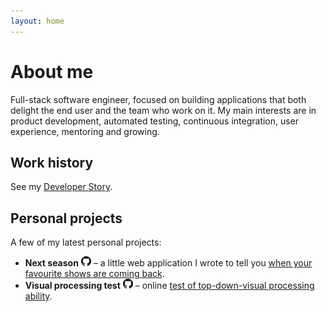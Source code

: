 ```yaml
---
layout: home
---
```


# About me

Full-stack software engineer, focused on building applications that both delight the end user and the team who work on it. My main interests are in product development, automated testing, continuous integration, user experience, mentoring and growing.


## Work history

See my [Developer Story](https://stackoverflow.com/story/igor.nadj).


## Personal projects

A few of my latest personal projects:
- **Next season** [![github](/assets/github.png)](https://github.com/IgorNadj/nextseason-web) – a little web application I wrote to tell you [when your favourite shows are coming back](/dev/nextseason-web). 
- **Visual processing test** [![github](/assets/github.png)](https://github.com/IgorNadj/visual-processing-test) – online [test of top-down-visual processing ability](/dev/visual-processing-test).
